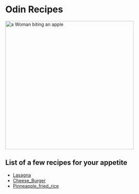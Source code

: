 <!DOCTYPE html>
<html>
  <head>
    <title>Odin recipes</title>
    <meta charset="UTF-8">
  </head>

  <body>
      <h1>Odin Recipes</h1>
      <img src="https://api.time.com/wp-content/uploads/2014/06/woman-eating-apple.jpg?w=800&quality=85" alt="a Woman biting an apple" width="400" height="400">
      <h2>List of a few recipes for your appetite </h2>
      <ul>
          <li> <a href="./recipes/lasagna.html">Lasagna</a><br></li>
          <li><a href="./recipes/cheese_burger.html">Cheese_Burger</a> </li>
          <li><a href="./recipes/Pinneapple_fried_rice.html">Pinneapple_fried_rice</a> </li>
      </ul>
  </body>
</html>
